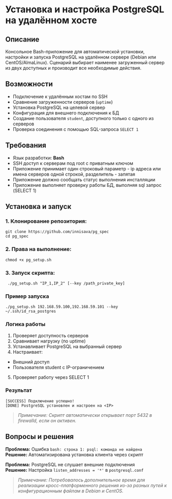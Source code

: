 # Установка и настройка PostgreSQL на удалённом хосте

## Описание

Консольное Bash-приложение для автоматической установки, настройки и запуска PostgreSQL на удалённом сервере (Debian или CentOS/AlmaLinux). Сценарий выбирает наименее загруженный сервер из двух доступных и производит все необходимые действия.

## Возможности

- Подключение к удалённым хостам по SSH
- Сравнение загруженности серверов (`uptime`)
- Установка PostgreSQL на целевой сервер
- Конфигурация для внешнего подключения к БД
- Создание пользователя `student`, доступного только с одного из серверов
- Проверка соединения с помощью SQL-запроса `SELECT 1`

## Требования

- Язык разработки: **Bash**
- SSH доступ к серверам под root с приватным ключом
- Приложение принимает один строковый параметр - ip адреса или имена серверов одной строкой, разделитель - запятая
- Приложение должно сообщать статус выполнения инсталляции
- Приложение выполняет проверку работы БД, выполняя sql запрос (SELECT 1)

## Установка и запуск

### 1. **Клонирование репозитория:**
```shell
git clone https://github.com/innisava/pg_spec
cd pg_spec
```
### 2. **Права на выполнение:**
```shell
chmod +x pg_setup.sh
```
### 3. **Запуск скрипта:**
```shell
 ./pg_setup.sh "IP_1,IP_2" [--key /path_private_key]
```
### **Пример запуска**
```shell
./pg_setup.sh 192.168.59.100,192.168.59.101 --key ~/.ssh/id_rsa_postgres
```
### **Логика работы**

1. Проверяет доступность серверов
2. Сравнивает нагрузку (по uptime)
3. Устанавливает PostgreSQL на выбранный сервер
4. Настраивает:
+ Внешний доступ
+ Пользователя student с IP-ограничением
5. Проверяет работу через SELECT 1

### **Результат**
```shell
[SUCCESS] Подключение успешно!
[DONE] PostgreSQL установлен и настроен на <IP>
```
> *Примечание:
> Скрипт автоматически открывает порт 5432 в firewalld, если он активен.*

## Вопросы и решения

**Проблема:** Ошибка `bash: строка 1: psql: команда не найдена`  
**Решение:** Автоматизирована установка клиента через скрипт

**Проблема:** PostgreSQL не слушает внешние подключения  
**Решение:** Настройка `listen_addresses = '*'` в `postgresql.conf`  

> *Примечание:
> Потребовалось дополнительное время для реализации кросс-платформенного решения из-за разных путей к конфигурационным файлам в Debian и CentOS.*
